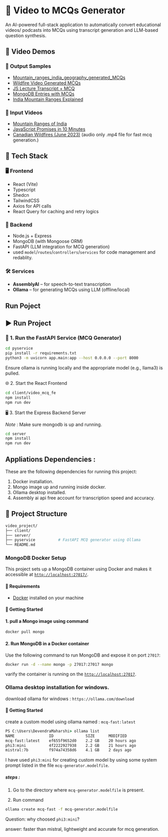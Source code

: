 # 🎥 Video to MCQs Generator

An AI-powered full-stack application to automatically convert educational videos/ podcasts into MCQs using transcript generation and LLM-based question synthesis.

## 🎥 Video Demos

### 🔹 Output Samples
- [Mountain_ranges_india_geography_generated_MCQs](videos_and_results\output_samples\mountain_ranges_mcq_generattion_hindi_audio_to_english_mcq.mp4)
- [Wildfire Video Generated MCQs](videos_and_results/output_samples/wildfire_video_generated_mcqs.mp4)
- [JS Lecture Transcript + MCQ](videos_and_results/output_samples/transcript_for_js_lecture_as_well_mcq_processing.mp4)
- [MongoDB Entries with MCQs](videos_and_results/output_samples/mongo_database_entries_with_transcripts_and_mcqs.mp4)
- [India Mountain Ranges Explained](videos_and_results/output_samples/india_mountain_ranges_explained..mp4)

### 🔹 Input Videos
- [Mountain Ranges of India](videos_and_results/input_videos/All%20Important%20Mountain%20Ranges%20of%20India%20in%201%20Video%20_%20SMART%20Revision%20through%20Animation%20_%20UPSC%202023-24.mp4)
- [JavaScript Promises in 10 Minutes](videos_and_results/input_videos/JavaScript%20Promises%20In%2010%20Minutes.mp4)
- [Canadian Wildfires (June 2023)](videos_and_results/input_videos/20230607_me_canadian_wildfires.mp4) (audio only .mp4 file for fast mcq generation.)


## 🚀 Tech Stack

### 🖥️ Frontend

- React (Vite)
- Typescript
- Shedcn
- TailwindCSS
- Axios for API calls
- React Query for caching and retry logics

### 🧠 Backend

- Node.js + Express
- MongoDB (with Mongoose ORM)
- FastAPI (LLM integration for MCQ generation)
- used `model`/`routes`/`controllers`/`services` for code management and redablity.

### 🛠️ Services

- **AssemblyAI** – for speech-to-text transcription
- **Ollama** – for generating MCQs using LLM (offline/local)

## Run Poject

## ▶️ Run Project

### 🧠 1. Run the FastAPI Service (MCQ Generator)

```bash
cd pyservice
pip install -r requirements.txt
python3 -m uvicorn app.main:app --host 0.0.0.0 --port 8000
```

Ensure ollama is running locally and the appropriate model (e.g., llama3) is pulled.

🌐 2. Start the React Frontend

```bash
cd client/video_mcq_fe
npm install
npm run dev
```

🖥️ 3. Start the Express Backend Server

*Note* : Make sure mongodb is up and running.

```bash
cd server
npm install
npm run dev
```

## Appliations Dependencies :

These are the following dependencies for running this project:

1. Docker installation.
2. Mongo image up and running inside docker.
3. Ollama desktop installed.
4. Assembly ai api free account for transcription speed and accuracy.

## 📂 Project Structure

```bash
video_project/
├── client/
├── server/
├── pyservice          # FastAPI MCQ generator using Ollama
└── README.md
```

### MongoDB Docker Setup

This project sets up a MongoDB container using Docker and makes it accessible at [`http://localhost:27017/`](http://localhost:27017/).

#### 🐳 Requirements

- [Docker](https://docs.docker.com/get-docker/) installed on your machine

#### 🚀 Getting Started

#### 1. pull a Mongo image using command

```bash
docker pull mongo
```

#### 2. Run MongoDB in a Docker container

Use the following command to run MongoDB and expose it on port `27017`:

```bash
docker run -d --name mongo -p 27017:27017 mongo
```

varify the container is running on the [`http://localhost:27017`](http://localhost:27017).

### Ollama desktop installation for windows.

download ollama for windows : `https://ollama.com/download`

#### 🚀 Getting Started

create a custom model using ollama named : `mcq-fast:latest`

```cmd
PS C:\Users\DevendraMaharshi> ollama list
NAME               ID              SIZE      MODIFIED
mcq-fast:latest    ef655f9652d0    2.2 GB    20 hours ago
phi3:mini          4f2222927938    2.2 GB    21 hours ago
mistral:7b         f974a74358d6    4.1 GB    2 days ago
```

I have used `phi3:mini` for creating custom model by using some system prompt listed in the file `mcq-generator.modelfile`.

##### steps :

1. Go to the directory where `mcq-generator.modelfile` is present.

2. Run command

```bash
ollama create mcq-fast -f mcq-generator.modelfile
```

Question: why choosed `phi3:mini`?

answer: faster than mistral, lightweight and accurate for mcq generation.
